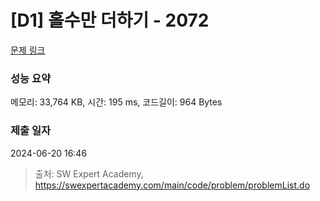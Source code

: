 # [D1] 홀수만 더하기 - 2072 

[문제 링크](https://swexpertacademy.com/main/code/problem/problemDetail.do?contestProbId=AV5QSEhaA5sDFAUq) 

### 성능 요약

메모리: 33,764 KB, 시간: 195 ms, 코드길이: 964 Bytes

### 제출 일자

2024-06-20 16:46



> 출처: SW Expert Academy, https://swexpertacademy.com/main/code/problem/problemList.do